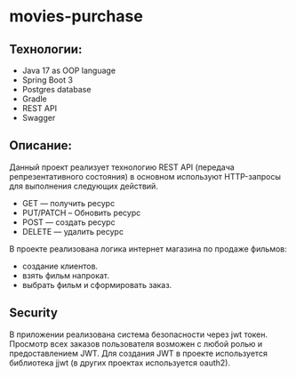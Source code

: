 # movies-purchase


## Технологии:
* Java 17 as OOP language
* Spring Boot 3
* Postgres database
* Gradle
* REST API
* Swagger

## Описание:
Данный проект реализует технологию REST API (передача репрезентативного состояния) в основном используют HTTP-запросы для выполнения следующих действий.

* GET — получить ресурс
* PUT/PATCH – Обновить ресурс
* POST — создать ресурс
* DELETE — удалить ресурс

В проекте реализована логика интернет магазина по продаже фильмов:
* создание клиентов.
* взять фильм напрокат.
* выбрать фильм и  сформировать заказ.

## Security
В приложении реализована система безопасности через jwt токен.
Просмотр всех заказов пользователя возможен с любой ролью и предоставлением JWT.
Для создания JWT в проекте используется библиотека jjwt (в других проектах используется oauth2).
 

